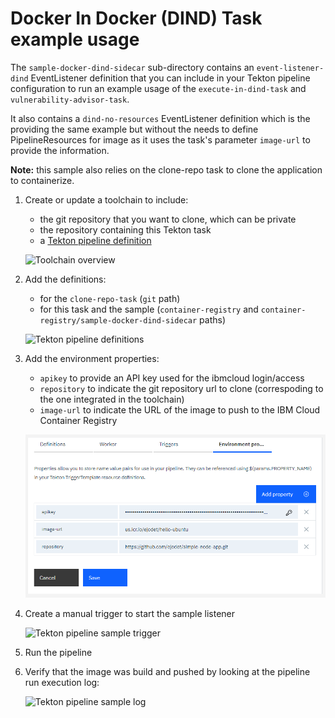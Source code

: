 # Docker In Docker (DIND) Task example usage
The `sample-docker-dind-sidecar` sub-directory contains an `event-listener-dind` EventListener definition that you can include in your Tekton pipeline configuration to run an example usage of the `execute-in-dind-task` and `vulnerability-advisor-task`.

It also contains a `dind-no-resources` EventListener definition which is the providing the same example but without the needs to define PipelineResources for image as it uses the task's parameter `image-url` to provide the information.

**Note:** this sample also relies on the clone-repo task to clone the application to containerize.

1) Create or update a toolchain to include:

   - the git repository that you want to clone, which can be private
   - the repository containing this Tekton task
   - a [Tekton pipeline definition](https://cloud.ibm.com/docs/ContinuousDelivery?topic=ContinuousDelivery-tekton-pipelines#create_tekton_pipeline)

   ![Toolchain overview](./images/dind-sample-toolchain-overview.png)

2) Add the definitions:

   - for the `clone-repo-task` (`git` path)
   - for this task and the sample (`container-registry` and `container-registry/sample-docker-dind-sidecar` paths)

   ![Tekton pipeline definitions](./images/dind-sample-tekton-pipeline-definitions.png)

3) Add the environment properties:

   - `apikey` to provide an API key used for the ibmcloud login/access
   - `repository` to indicate the git repository url to clone (correspoding to the one integrated in the toolchain)
   - `image-url` to indicate the URL of the image to push to the IBM Cloud Container Registry

   ![Tekton pipeline environment properties](./images/dind-sample-tekton-pipeline-environment-properties.png)

4) Create a manual trigger to start the sample listener

   ![Tekton pipeline sample trigger](./images/dind-sample-tekton-pipeline-sample-triggers.png)

5) Run the pipeline

6) Verify that the image was build and pushed by looking at the pipeline run execution log:
   
   ![Tekton pipeline sample log](./images/dind-sample-tekton-pipeline-run-log.png)
